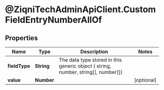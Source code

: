 # @ZiqniTechAdminApiClient.CustomFieldEntryNumberAllOf

## Properties

Name | Type | Description | Notes
------------ | ------------- | ------------- | -------------
**fieldType** | **String** | The data type stored in this generic object ( string, number, string[], number[]) | 
**value** | **Number** |  | [optional] 



